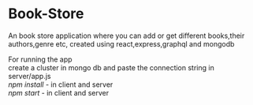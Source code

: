 # Book-Store

An book store application where you can add or get different books,their authors,genre etc, created using react,express,graphql and mongodb

For running the app  
create a cluster in mongo db and paste the connection string in server/app.js  
*npm install* - in client and server  
*npm start* - in client and server  

